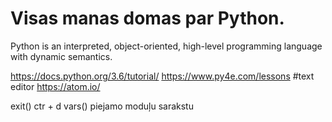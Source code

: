 # Visas manas domas par Python.
Python is an interpreted, object-oriented, 
high-level programming language with dynamic semantics.

https://docs.python.org/3.6/tutorial/
https://www.py4e.com/lessons
#text editor https://atom.io/ 

exit() ctr + d
vars() piejamo moduļu sarakstu

